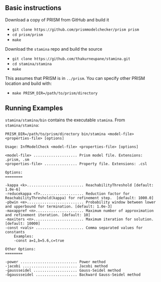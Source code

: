 ## Basic instructions

Download a copy of PRISM from GitHub and build it

* ``git clone https://github.com/prismmodelchecker/prism prism``
* ``cd prism/prism``
* ``make``

Download the ``stamina`` repo and build the source

* ``git clone https://github.com/thakurneupane/stamina.git``
* ``cd stamina/stamina``
* ``make``

This assumes that PRISM is in ``../prism``. You can specify other PRISM location and build with:

* ``make PRISM_DIR=/path/to/prism/directory``


## Running Examples

``stamina/stamina/bin`` contains the executable ``stamina``. From ``stamina/stamina``:   

``PRISM_DIR=/path/to/prism/directory bin/stamina <model-file> <properties-file> [options]``

```
Usage: InfModelCheck <model-file> <properties-file> [options]

<model-file> .................... Prism model file. Extensions: .prism, .sm
<properties-file> ............... Property file. Extensions: .csl

Options:
========

-kappa <k>.......................... ReachabilityThreshold [default: 1.0e-6]
-reducekappa <f>.................... Reduction factor for ReachabilityThreshold(kappa) for refinement step.  [default: 1000.0]
-pbwin <e>.......................... Probability window between lower and upperbound for termination. [default: 1.0e-3]
-maxappref <n>...................... Maximum number of approximation and refinement iteration. [default: 10]
-maxiters <n>....................... Maximum iteration for solution. [default: 10000]
-const <vals> ...................... Comma separated values for constants
	Examples:
	-const a=1,b=5.6,c=true

Other Options:
========

-power .......................... Power method
-jacobi ......................... Jacobi method
-gaussseidel .................... Gauss-Seidel method
-bgaussseidel ................... Backward Gauss-Seidel method
```